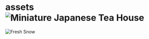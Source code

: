 # assets![Miniature Japanese Tea House](https://user-images.githubusercontent.com/98134026/151076124-fbc850b5-4262-4061-b667-f78c9a112646.jpg)
![Fresh Snow](https://user-images.githubusercontent.com/98134026/151079080-9e1846a0-d3c7-410e-9ec4-cf4bededc002.jpg)
